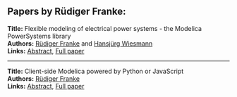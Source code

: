 <h2>Papers by Rüdiger Franke:</h2>
<p>
<b>Title:</b> Flexible modeling of electrical power systems - the Modelica PowerSystems library<br />
<b>Authors:</b> <a href="../authors/author_94.html">Rüdiger Franke</a> and <a href="../authors/author_337.html">Hansjürg Wiesmann</a><br />
<b>Links:</b> <a href="../abstracts/abstract_55.pdf">Abstract</a>, <a href="../submissions/ECP14096515_FrankeWiesmann.pdf">Full paper</a>
</p>
<hr />
<p>
<b>Title:</b> Client-side Modelica powered by Python or JavaScript<br />
<b>Authors:</b> <a href="../authors/author_94.html">Rüdiger Franke</a><br />
<b>Links:</b> <a href="../abstracts/abstract_116.pdf">Abstract</a>, <a href="../submissions/ECP140961105_Franke.pdf">Full paper</a>
</p>